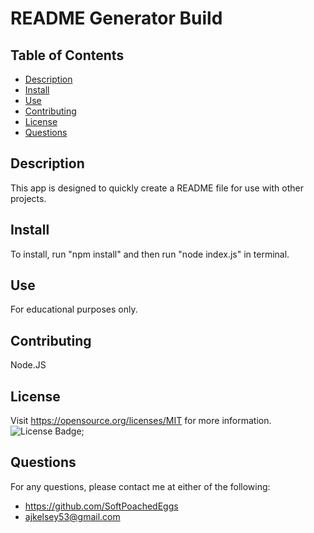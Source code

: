 # README Generator Build
## Table of Contents
- [Description](#description)
- [Install](#install)
- [Use](#use)
- [Contributing](#contributing)
- [License](#license)
- [Questions](#questions)

## Description
This app is designed to quickly create a README file for use with other projects. 
## Install
To install, run "npm install" and then run "node index.js" in terminal. 
## Use
For educational purposes only. 
## Contributing
Node.JS
## License
Visit https://opensource.org/licenses/MIT for more information.
![License Badge](https://img.shields.io/badge/license-MIT-orange);
## Questions
For any questions, please contact me at either of the following:
* https://github.com/SoftPoachedEggs
* ajkelsey53@gmail.com
